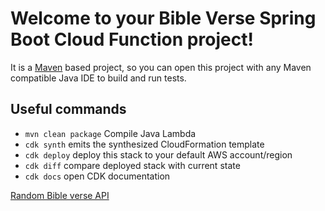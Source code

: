 # Welcome to your Bible Verse Spring Boot Cloud Function project!

It is a [Maven](https://maven.apache.org/) based project, so you can open this project with any Maven compatible Java IDE to build and run tests.

## Useful commands

 * `mvn clean package`      Compile Java Lambda
 * `cdk synth`              emits the synthesized CloudFormation template
 * `cdk deploy`             deploy this stack to your default AWS account/region
 * `cdk diff`               compare deployed stack with current state
 * `cdk docs`               open CDK documentation

[Random Bible verse API](https://bibleverse.thonbecker.com/about)

